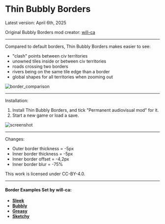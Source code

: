 # Thin Bubbly Borders

Latest version: April 6th, 2025

Original Bubbly Borders mod creator: [will-ca](https://github.com/will-ca/Bubbly-Borders-Example)

---
Compared to default borders, Thin Bubbly Borders makes easier to see:

- "clash" points between civ territories
- unowned tiles inside or between civ territories
- roads crossing two borders
- rivers being on the same tile edge than a border
- global shapes for all territories when zooming out

![border_comparison](https://user-images.githubusercontent.com/11946570/205758520-a3a010af-cbc7-4b28-bc1a-54fa9991ae74.gif)

---
Installation:

1. Install Thin Bubbly Borders, and tick "Permanent audiovisual mod" for it.
2. Start a new game or load a save.

![screenshot](https://user-images.githubusercontent.com/11946570/183224795-4ae39c6d-f909-4516-9709-24863e837ac9.png)

---
Changes:

- Outer border thickness = -5px
- Inner border thickness = -5px
- Inner border offset = -4,2px
- Inner border blur = -75%

This work is licensed under CC-BY-4.0.

---

#### Border Examples Set by will-ca:

* [**Sleek**](https://github.com/will-ca/Sleek-Borders-Example)
* [**Bubbly**](https://github.com/will-ca/Bubbly-Borders-Example)
* [**Greasy**](https://github.com/will-ca/Greasy-Borders-Example)
* [**Sketchy**](https://github.com/will-ca/Sketchy-Borders-Example)
